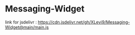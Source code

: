 # Messaging-Widget

link for jsdelivr : https://cdn.jsdelivr.net/gh/XLevi9/Messaging-Widget@main/main.js
